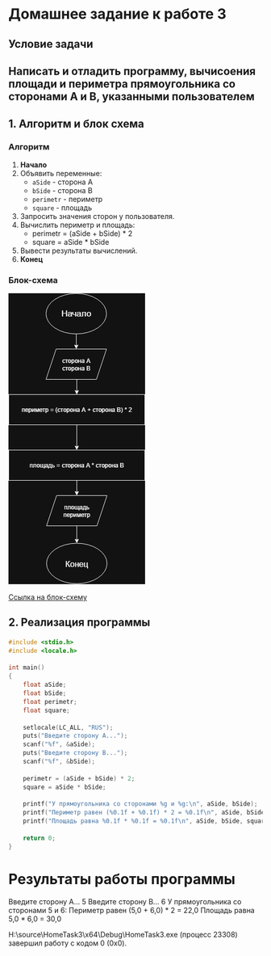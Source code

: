 # Домашнее задание к работе 3

## Условие задачи
Написать и отладить программу, вычисоения площади и периметра прямоугольника со сторонами A и B, указанными пользователем
---
## 1. Алгоритм и блок схема

### Алгоритм
1. **Начало**
2. Объявить переменные:
   - `aSide` - сторона А
   - `bSide` - сторона B
   - `perimetr` - периметр
   - `square` - площадь 
3. Запросить значения сторон у пользователя.
4. Вычислить периметр и площадь:
   - perimetr = (aSide + bSide) * 2
   - square = aSide * bSide
5. Вывести результаты вычислений.
6. **Конец**

### Блок-схема
![Блок-схема алгоритма](Lab3_schema.jpg)

 [Ссылка на блок-схему](https://viewer.diagrams.net/?tags=%7B%7D&lightbox=1&highlight=0000ff&edit=_blank&layers=1&nav=1&dark=auto#G1r-jbi3rw-1ZbApLWtIpJ7Qj-OTFPUAJF)

 ## 2. Реализация программы

```c
#include <stdio.h>
#include <locale.h>

int main()
{
	float aSide;
	float bSide;
	float perimetr;
	float square;

	setlocale(LC_ALL, "RUS");
	puts("Введите сторону А...");
	scanf("%f", &aSide);
	puts("Введите сторону В...");
	scanf("%f", &bSide);

	perimetr = (aSide + bSide) * 2;
	square = aSide * bSide;

	printf("У прямоугольника со сторонами %g и %g:\n", aSide, bSide);
	printf("Периметр равен (%0.1f + %0.1f) * 2 = %0.1f\n", aSide, bSide, perimetr);
	printf("Площадь равна %0.1f * %0.1f = %0.1f\n", aSide, bSide, square);

	return 0;
}
```
# Результаты работы программы
Введите сторону А...
5
Введите сторону В...
6
У прямоугольника со сторонами 5 и 6:
Периметр равен (5,0 + 6,0) * 2 = 22,0
Площадь равна 5,0 * 6,0 = 30,0

H:\source\HomeTask3\x64\Debug\HomeTask3.exe (процесс 23308) завершил работу с кодом 0 (0x0).
